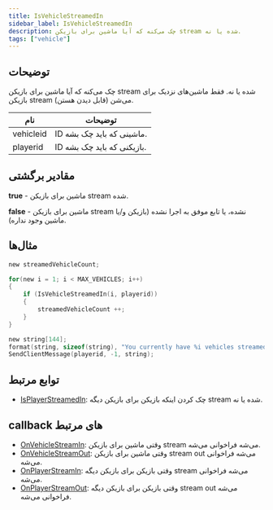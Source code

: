 ```yaml
---
title: IsVehicleStreamedIn
sidebar_label: IsVehicleStreamedIn
description: چک می‌کنه که آیا ماشین برای بازیکن stream شده یا نه.
tags: ["vehicle"]
---
```


## توضیحات

چک می‌کنه که آیا ماشین برای بازیکن stream شده یا نه. فقط ماشین‌های نزدیک برای بازیکن stream می‌شن (قابل دیدن هستن).

| نام       | توضیحات                        |
| --------- | ------------------------------- |
| vehicleid | ID ماشینی که باید چک بشه.       |
| playerid  | ID بازیکنی که باید چک بشه.      |

## مقادیر برگشتی

**true** - ماشین برای بازیکن stream شده.

**false** - ماشین برای بازیکن stream نشده، یا تابع موفق به اجرا نشده (بازیکن و/یا ماشین وجود نداره).

## مثال‌ها

```c
new streamedVehicleCount;

for(new i = 1; i < MAX_VEHICLES; i++)
{
    if (IsVehicleStreamedIn(i, playerid))
    {
        streamedVehicleCount ++;
    }
}

new string[144];
format(string, sizeof(string), "You currently have %i vehicles streamed in to your game.", streamedVehicleCount);
SendClientMessage(playerid, -1, string);
```

## توابع مرتبط

- [IsPlayerStreamedIn](IsPlayerStreamedIn): چک کردن اینکه بازیکن برای بازیکن دیگه stream شده یا نه.

## callback های مرتبط

- [OnVehicleStreamIn](../callbacks/OnVehicleStreamIn): وقتی ماشین برای بازیکن stream می‌شه فراخوانی می‌شه.
- [OnVehicleStreamOut](../callbacks/OnVehicleStreamOut): وقتی ماشین برای بازیکن stream out می‌شه فراخوانی می‌شه.
- [OnPlayerStreamIn](../callbacks/OnPlayerStreamIn): وقتی بازیکن برای بازیکن دیگه stream می‌شه فراخوانی می‌شه.
- [OnPlayerStreamOut](../callbacks/OnPlayerStreamOut): وقتی بازیکن برای بازیکن دیگه stream out می‌شه فراخوانی می‌شه.